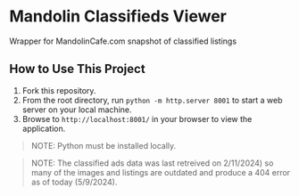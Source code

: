 # Mandolin Classifieds Viewer
Wrapper for MandolinCafe.com snapshot of classified listings

## How to Use This Project

1. Fork this repository.
2. From the root directory, run `python -m http.server 8001` to start a web server on your local machine.
3. Browse to `http://localhost:8001/` in your browser to view the application.

>NOTE: Python must be installed locally.

>NOTE: The classified ads data was last retreived on 2/11/2024) so many of the images and listings are outdated and produce a 404 error as of today (5/9/2024).

